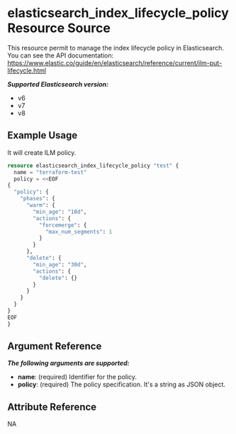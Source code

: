 # elasticsearch_index_lifecycle_policy Resource Source

This resource permit to manage the index lifecycle policy in Elasticsearch.
You can see the API documentation: https://www.elastic.co/guide/en/elasticsearch/reference/current/ilm-put-lifecycle.html

***Supported Elasticsearch version:***
  - v6
  - v7
  - v8

## Example Usage

It will create ILM policy.

```tf
resource elasticsearch_index_lifecycle_policy "test" {
  name = "terraform-test"
  policy = <<EOF
{
  "policy": {
    "phases": {
      "warm": {
        "min_age": "10d",
        "actions": {
          "forcemerge": {
            "max_num_segments": 1
          }
        }
      },
      "delete": {
        "min_age": "30d",
        "actions": {
          "delete": {}
        }
      }
    }
  }
}
EOF
}
```

## Argument Reference

***The following arguments are supported:***
  - **name**: (required) Identifier for the policy.
  - **policy**: (required) The policy specification. It's a string as JSON object.

## Attribute Reference

NA